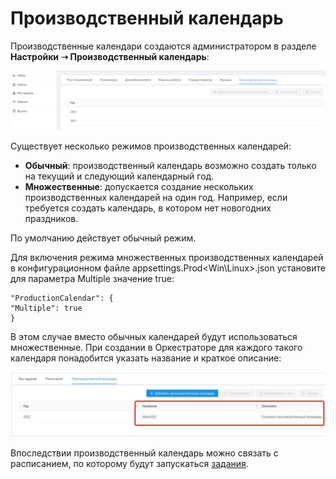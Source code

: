 # Производственный календарь

Производственные календари создаются администратором в разделе **Настройки ➝ Производственный календарь**:

![](<../../.gitbook/assets/0 (19)>)

Существует несколько режимов производственных календарей:
* **Обычный**: производственный календарь возможно создать только на текущий и следующий календарный год.
* **Множественные**: допускается создание нескольких производственных календарей на один год. Например, если требуется создать календарь, в котором нет новогодних праздников.

По умолчанию действует обычный режим.

Для включения режима множественных производственных календарей в конфигурационном файле appsettings.Prod<Win\Linux>.json установите для параметра Multiple значение true:
```
"ProductionCalendar": {
"Multiple": true
}
```
В этом случае вместо обычных календарей будут использоваться множественные. При создании в Оркестраторе для каждого такого календаря понадобится указать название и краткое описание:

![](<../../.gitbook/assets/Множественные-календари.png>)

Впоследствии производственный календарь можно связать с расписанием, по которому будут запускаться [задания](https://docs.primo-rpa.ru/primo-rpa/orchestrator/basics/tasks).


